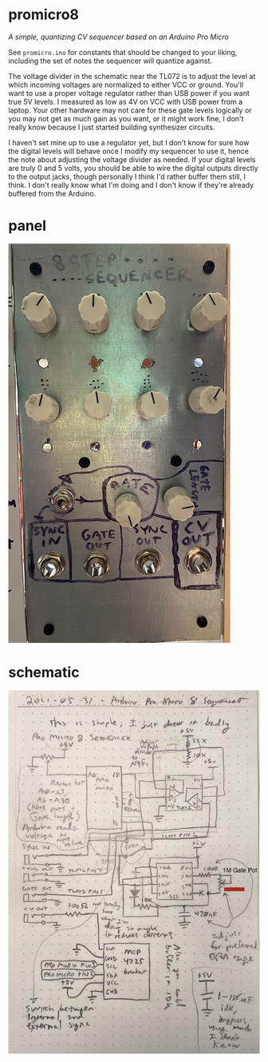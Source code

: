 # promicro8
_A simple, quantizing CV sequencer based on an Arduino Pro Micro_

See `promicro.ino` for constants that should be changed to your liking, including the set of notes the sequencer will quantize against.

The voltage divider in the schematic near the TL072 is to adjust the level at which incoming voltages are normalized to either VCC or ground. You'll want to use a proper voltage regulator rather than USB power if you want true 5V levels. I measured as low as 4V on VCC with USB power from a laptop. Your other hardware may not care for these gate levels logically or you may not get as much gain as you want, or it might work fine, I don't really know because I just started building synthesizer circuits.

I haven't set mine up to use a regulator yet, but I don't know for sure how the digital levels will behave once I modify my sequencer to use it, hence the note about adjusting the voltage divider as needed. If your digital levels are truly 0 and 5 volts, you should be able to wire the digital outputs directly to the output jacks, though personally I think I'd rather buffer them still, I think. I don't really know what I'm doing and I don't know if they're already buffered from the Arduino.

# panel

![image](panel.png)


# schematic

![image](schematic.png)
